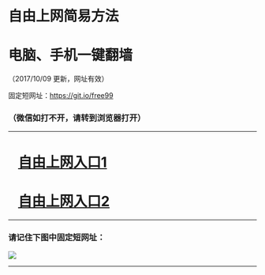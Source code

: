 ﻿# 自由上网简易方法

# 电脑、手机一键翻墙

（2017/10/09 更新，网址有效）

固定短网址：https://git.io/free99

### （微信如打不开，请转到浏览器打开）


***





# &nbsp;&nbsp; <a href="http://ft104831254.fwq-tz-1001.info/fwqtz01.html?t=100900127008 " target="_blank">自由上网入口1</a>
# &nbsp;&nbsp; <a href="http://ft2572726918.fwq-tz-1002.info/fwqtz02.html?t=100900130404 " target="_blank">自由上网入口2</a>
***

### 请记住下图中固定短网址：

<img src="https://s3-us-west-2.amazonaws.com/fwq-1001/yjfq-20170905okok.png" /> 


***

